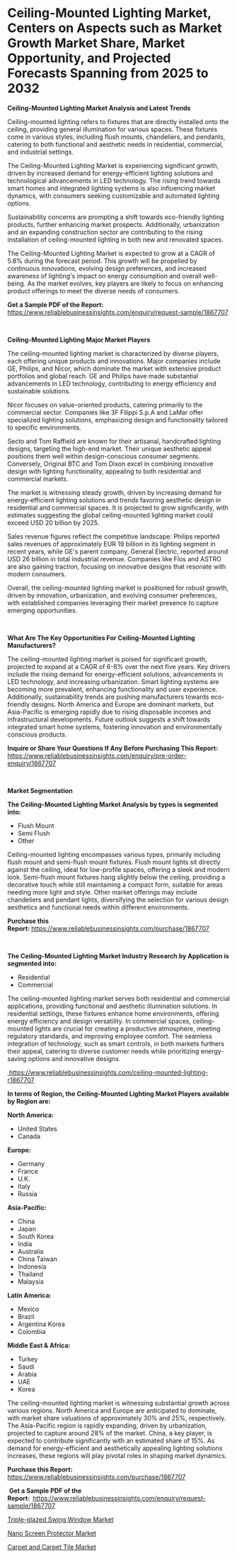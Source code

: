 <p><h1>Ceiling-Mounted Lighting Market, Centers on Aspects such as Market Growth Market Share, Market Opportunity, and Projected Forecasts Spanning from 2025 to 2032</h1></p><p><strong>Ceiling-Mounted Lighting Market Analysis and Latest Trends</strong></p>
<p><p>Ceiling-mounted lighting refers to fixtures that are directly installed onto the ceiling, providing general illumination for various spaces. These fixtures come in various styles, including flush mounts, chandeliers, and pendants, catering to both functional and aesthetic needs in residential, commercial, and industrial settings. </p><p>The Ceiling-Mounted Lighting Market is experiencing significant growth, driven by increased demand for energy-efficient lighting solutions and technological advancements in LED technology. The rising trend towards smart homes and integrated lighting systems is also influencing market dynamics, with consumers seeking customizable and automated lighting options. </p><p>Sustainability concerns are prompting a shift towards eco-friendly lighting products, further enhancing market prospects. Additionally, urbanization and an expanding construction sector are contributing to the rising installation of ceiling-mounted lighting in both new and renovated spaces. </p><p>The Ceiling-Mounted Lighting Market is expected to grow at a CAGR of 5.8% during the forecast period. This growth will be propelled by continuous innovations, evolving design preferences, and increased awareness of lighting's impact on energy consumption and overall well-being. As the market evolves, key players are likely to focus on enhancing product offerings to meet the diverse needs of consumers.</p></p>
<p><strong>Get a Sample PDF of the Report:&nbsp;</strong> <a href="https://www.reliablebusinessinsights.com/enquiry/request-sample/1867707?utm_campaign=101&utm_medium=2&utm_source=Github&utm_content=ia&utm_term=10022025&utm_id=ceiling-mounted-lighting">https://www.reliablebusinessinsights.com/enquiry/request-sample/1867707</a></p>
<p>&nbsp;</p>
<p><strong>Ceiling-Mounted Lighting Major Market Players</strong></p>
<p><p>The ceiling-mounted lighting market is characterized by diverse players, each offering unique products and innovations. Major companies include GE, Philips, and Nicor, which dominate the market with extensive product portfolios and global reach. GE and Philips have made substantial advancements in LED technology, contributing to energy efficiency and sustainable solutions.</p><p>Nicor focuses on value-oriented products, catering primarily to the commercial sector. Companies like 3F Filippi S.p.A and LaMar offer specialized lighting solutions, emphasizing design and functionality tailored to specific environments.</p><p>Secto and Tom Raffield are known for their artisanal, handcrafted lighting designs, targeting the high-end market. Their unique aesthetic appeal positions them well within design-conscious consumer segments. Conversely, Original BTC and Tom Dixon excel in combining innovative design with lighting functionality, appealing to both residential and commercial markets.</p><p>The market is witnessing steady growth, driven by increasing demand for energy-efficient lighting solutions and trends favoring aesthetic design in residential and commercial spaces. It is projected to grow significantly, with estimates suggesting the global ceiling-mounted lighting market could exceed USD 20 billion by 2025.</p><p>Sales revenue figures reflect the competitive landscape: Philips reported sales revenues of approximately EUR 19 billion in its lighting segment in recent years, while GE's parent company, General Electric, reported around USD 26 billion in total industrial revenue. Companies like Flos and ASTRO are also gaining traction, focusing on innovative designs that resonate with modern consumers.</p><p>Overall, the ceiling-mounted lighting market is positioned for robust growth, driven by innovation, urbanization, and evolving consumer preferences, with established companies leveraging their market presence to capture emerging opportunities.</p></p>
<p>&nbsp;</p>
<p><strong>What Are The Key Opportunities For Ceiling-Mounted Lighting Manufacturers?</strong></p>
<p><p>The ceiling-mounted lighting market is poised for significant growth, projected to expand at a CAGR of 6-8% over the next five years. Key drivers include the rising demand for energy-efficient solutions, advancements in LED technology, and increasing urbanization. Smart lighting systems are becoming more prevalent, enhancing functionality and user experience. Additionally, sustainability trends are pushing manufacturers towards eco-friendly designs. North America and Europe are dominant markets, but Asia-Pacific is emerging rapidly due to rising disposable incomes and infrastructural developments. Future outlook suggests a shift towards integrated smart home systems, fostering innovation and environmentally conscious products.</p></p>
<p><strong>Inquire or Share Your Questions If Any Before Purchasing This Report:</strong> <a href="https://www.reliablebusinessinsights.com/enquiry/pre-order-enquiry/1867707?utm_campaign=101&utm_medium=2&utm_source=Github&utm_content=ia&utm_term=10022025&utm_id=ceiling-mounted-lighting">https://www.reliablebusinessinsights.com/enquiry/pre-order-enquiry/1867707</a></p>
<p>&nbsp;</p>
<p><strong>Market Segmentation</strong></p>
<p><strong>The Ceiling-Mounted Lighting Market Analysis by types is segmented into:</strong></p>
<p><ul><li>Flush Mount</li><li>Semi Flush</li><li>Other</li></ul></p>
<p><p>Ceiling-mounted lighting encompasses various types, primarily including flush mount and semi-flush mount fixtures. Flush mount lights sit directly against the ceiling, ideal for low-profile spaces, offering a sleek and modern look. Semi-flush mount fixtures hang slightly below the ceiling, providing a decorative touch while still maintaining a compact form, suitable for areas needing more light and style. Other market offerings may include chandeliers and pendant lights, diversifying the selection for various design aesthetics and functional needs within different environments.</p></p>
<p><strong>Purchase this Report:&nbsp;</strong><a href="https://www.reliablebusinessinsights.com/purchase/1867707?utm_campaign=101&utm_medium=2&utm_source=Github&utm_content=ia&utm_term=10022025&utm_id=ceiling-mounted-lighting">https://www.reliablebusinessinsights.com/purchase/1867707</a></p>
<p>&nbsp;</p>
<p><strong>The Ceiling-Mounted Lighting Market Industry Research by Application is segmented into:</strong></p>
<p><ul><li>Residential</li><li>Commercial</li></ul></p>
<p><p>The ceiling-mounted lighting market serves both residential and commercial applications, providing functional and aesthetic illumination solutions. In residential settings, these fixtures enhance home environments, offering energy efficiency and design versatility. In commercial spaces, ceiling-mounted lights are crucial for creating a productive atmosphere, meeting regulatory standards, and improving employee comfort. The seamless integration of technology, such as smart controls, in both markets furthers their appeal, catering to diverse customer needs while prioritizing energy-saving options and innovative designs.</p></p>
<p><a href="https://www.reliablebusinessinsights.com/ceiling-mounted-lighting-r1867707?utm_campaign=101&utm_medium=2&utm_source=Github&utm_content=ia&utm_term=10022025&utm_id=ceiling-mounted-lighting">&nbsp;https://www.reliablebusinessinsights.com/ceiling-mounted-lighting-r1867707</a></p>
<p><strong>In terms of Region, the Ceiling-Mounted Lighting Market Players available by Region are:</strong></p>
<p>
    <p> <strong> North America: </strong>
        <ul>
            <li>United States</li>
            <li>Canada</li>
        </ul>
        </p> 
    <p> <strong> Europe: </strong>
        <ul>
            <li>Germany</li>
            <li>France</li>
            <li>U.K.</li>
            <li>Italy</li>
            <li>Russia</li>
        </ul>
        </p> 
    <p> <strong> Asia-Pacific: </strong>
        <ul>
            <li>China</li>
            <li>Japan</li>
            <li>South Korea</li>
            <li>India</li>
            <li>Australia</li>
            <li>China Taiwan</li>
            <li>Indonesia</li>
            <li>Thailand</li>
            <li>Malaysia</li>
        </ul>
        </p> 
    <p> <strong> Latin America: </strong>
        <ul>
            <li>Mexico</li>
            <li>Brazil</li>
            <li>Argentina Korea</li>
            <li>Colombia</li>
        </ul>
        </p> 
    <p> <strong> Middle East & Africa: </strong>
        <ul>
            <li>Turkey</li>
            <li>Saudi</li>
            <li>Arabia</li>
            <li>UAE</li>
            <li>Korea</li>
        </ul>
    </p>
    </p>
<p><p>The ceiling-mounted lighting market is witnessing substantial growth across various regions. North America and Europe are anticipated to dominate, with market share valuations of approximately 30% and 25%, respectively. The Asia-Pacific region is rapidly expanding, driven by urbanization, projected to capture around 28% of the market. China, a key player, is expected to contribute significantly with an estimated share of 15%. As demand for energy-efficient and aesthetically appealing lighting solutions increases, these regions will play pivotal roles in shaping market dynamics.</p></p>
<p><strong>Purchase this Report: </strong><a href="https://www.reliablebusinessinsights.com/purchase/1867707?utm_campaign=101&utm_medium=2&utm_source=Github&utm_content=ia&utm_term=10022025&utm_id=ceiling-mounted-lighting">https://www.reliablebusinessinsights.com/purchase/1867707</a></p>
<p>&nbsp;<strong>Get a Sample PDF of the Report:&nbsp;&nbsp;</strong><a href="https://www.reliablebusinessinsights.com/enquiry/request-sample/1867707?utm_campaign=101&utm_medium=2&utm_source=Github&utm_content=ia&utm_term=10022025&utm_id=ceiling-mounted-lighting">https://www.reliablebusinessinsights.com/enquiry/request-sample/1867707</a></p>
<p><strong></strong></p>
<p><p><a href="https://github.com/alwisihomun/Market-Research-Report-List-1/blob/main/triple-glazed-swing-window-market.md?utm_campaign=101&utm_medium=2&utm_source=Github&utm_content=ia&utm_term=10022025&utm_id=ceiling-mounted-lighting">Triple-glazed Swing Window Market</a></p><p><a href="https://github.com/poianaokkels/Market-Research-Report-List-1/blob/main/nano-screen-protector-market.md?utm_campaign=101&utm_medium=2&utm_source=Github&utm_content=ia&utm_term=10022025&utm_id=ceiling-mounted-lighting">Nano Screen Protector Market</a></p><p><a href="https://github.com/qettipotja/Market-Research-Report-List-1/blob/main/carpet-and-carpet-tile-market.md?utm_campaign=101&utm_medium=2&utm_source=Github&utm_content=ia&utm_term=10022025&utm_id=ceiling-mounted-lighting">Carpet and Carpet Tile Market</a></p></p>
